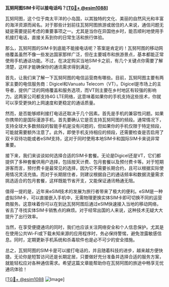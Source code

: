 **瓦努阿图SIM卡可以接电话吗？[[TG💪+ @esim1088](https://t.me/s/esim1088)]**

瓦努阿图，这个位于南太平洋的小岛国，以其独特的文化、美丽的自然风光和丰富的海洋资源而闻名。对于那些计划前往瓦努阿图旅游或居住的人来说，通信问题无疑是需要提前考虑的重要事项之一。尤其是当你在异国他乡时，能否顺利地使用手机接打电话，直接关系到你的日常生活和旅行体验。

那么，瓦努阿图的SIM卡到底能不能接电话呢？答案是肯定的！瓦努阿图的移动网络覆盖虽然不像一些发达国家那样广泛，但在主要城市和旅游景点，基本都能正常使用手机通话功能。不过，在决定购买当地SIM卡之前，有几个关键点你需要了解清楚，这样才能确保你的通讯需求得到满足。

首先，让我们来了解一下瓦努阿图的电信运营商有哪些。目前，瓦努阿图主要有两家主要的电信服务商：Digicel和Vanuatu Telecom（VT）。Digicel是市场上的主导者，提供广泛的网络覆盖和服务选项，而VT则主要在乡村地区有较强的影响力。这两家公司都支持4G LTE网络，这意味着如果你的手机支持这些技术，你就可以享受更快的上网速度和更稳定的通话质量。

然而，是否能够顺利接打电话还取决于几个因素。首先是手机的兼容性问题。如果你携带的是国际漫游手机，首先要确认它是否支持瓦努阿图的频段。通常情况下，支持全球大多数频段的智能手机是没有问题的，但如果你的手机仅限于特定频段，可能就需要额外注意了。此外，即使手机支持相应的频段，还需要检查是否启用了双卡双待功能或者eSIM支持，这对于同时使用本地SIM卡和国际SIM卡来说非常重要。

接下来，我们来谈谈如何选择合适的SIM卡套餐。无论是Digicel还是VT，它们都提供了多种套餐供用户选择，包括按天计费、包月套餐以及预付费卡等。对于短期游客而言，预付费卡是最常见的选择，因为它不需要长期合约，且可以根据实际使用情况灵活充值。而对于长期居住者，则建议根据自己的通话频率和数据流量需求挑选适合的包月套餐，这样既能节省开支，又能保证通讯畅通无阻。

值得一提的是，近年来eSIM技术的发展为旅行者带来了极大的便利。eSIM是一种虚拟SIM卡，可以直接嵌入手机中，无需物理更换实体SIM卡即可切换不同的运营商服务。这意味着你可以在到达瓦努阿图后通过eSIM快速接入当地的移动网络，省去了寻找实体SIM卡销售点的麻烦。对于经常出国的人来说，这种技术无疑大大提升了出行效率。

当然，在享受便捷通讯的同时，我们也应该关注网络安全和个人信息保护。尤其是在使用公共Wi-Fi或下载未知来源的应用程序时，务必保持警惕，避免泄露敏感信息。同时，定期更新手机系统和杀毒软件也是必不可少的安全措施。

总之，瓦努阿图的SIM卡是可以接打电话的，并且随着科技的进步，越来越方便快捷。无论你是短暂访问还是长期定居，只要做好充分准备并选择合适的服务方案，就能轻松应对各种通信需求。希望这篇文章能帮助你在瓦努阿图的旅途中畅享无忧通讯体验！

[[TG💪+ @esim1088](https://t.me/s/esim1088) ![Image](https://i.postimg.cc/4NQfJmqS/Snipaste-2025-05-13-00-14-12.png)]